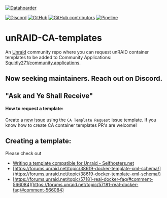 [![Datahoarder](https://raw.githubusercontent.com/selfhosters/unRAID-CA-templates/master/.github/ISSUE_TEMPLATE/discord_unraid_unraid.png )](https://discord.gg/qWPbc8R)

[![Discord](https://img.shields.io/discord/641230698166091777?color=%23ff8c2f&label=Discord&logo=discord&logoColor=%23ff8c2f&style=for-the-badge)](https://discord.gg/qWPbc8R)
[![GitHub](https://img.shields.io/github/license/selfhosters/unRAID-CA-templates.svg?color=%23ff8c2f&style=for-the-badge)](/LICENSE)
[![GitHub contributors](https://img.shields.io/github/contributors/selfhosters/unRAID-CA-templates.svg?color=%23ff8c2f&style=for-the-badge)](https://github.com/selfhosters/unRAID-CA-templates/graphs/contributors)
[![Pipeline](https://img.shields.io/github/workflow/status/selfhosters/unRAID-CA-templates/Linter/master?color=%23ff8c2f&style=for-the-badge)](https://github.com/selfhosters/unRAID-CA-templates/actions)

# unRAID-CA-templates
An [Unraid](https://discord.gg/qWPbc8R) community repo where you can request unRAID container templates to be added to Community Applications: [Squidly271/community.applications](https://github.com/Squidly271/community.applications). 


## Now seeking maintainers. Reach out on Discord.

## "Ask and Ye Shall Receive" 


#### How to request a template: 

Create a [new issue](https://github.com/selfhosters/unRAID-CA-templates/issues/new?assignees=&labels=Template+Request&template=ca-template-request.md&title=CA+Template+Request+-+%3Capplication+name%3E) using the `CA Template Request` issue template. If you know how to create CA container templates PR's are welcome!

## Creating a template: 
Please check out
- [Writing a template compatible for Unraid - Selfhosters.net](https://selfhosters.net/docker/templating/templating/)
- [https://forums.unraid.net/topic/38619-docker-template-xml-schema/](https://forums.unraid.net/topic/38619-docker-template-xml-schema/) 
- [https://forums.unraid.net/topic/57181-real-docker-faq/#comment-566084](https://forums.unraid.net/topic/57181-real-docker-faq/#comment-566084)
